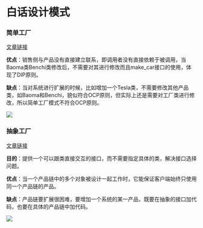 #  白话设计模式

### 简单工厂

[文章链接](https://github.com/GraySilver/design_patterns/tree/master/简单工厂)

**优点**：销售侧与产品没有直接建立联系，即调用者没有直接依赖于被调用，当Baoma类Benchi类修改后，不需要对其进行修改而且make_car接口的使用，体现了DIP原则。   

**缺点**：当对系统进行扩展的时候，比如增加一个Tesla类，不需要修改其他产品类，如Baoma和Benchi，貌似符合OCP原则，但实际上还是需要对工厂类进行修改，所以简单工厂模式不符合OCP原则。 

 ![](http://www.runoob.com/wp-content/uploads/2014/08/factory_pattern_uml_diagram.jpg)

### 抽象工厂

[文章链接](https://github.com/GraySilver/design_patterns/tree/master/抽象工厂)

**目的**：提供一个可以跟类直接交互的接口，而不需要指定具体的类，解决接口选择问题。

**优点**：当一个产品链中的多个对象被设计一起工作时，它能保证客户端始终只使用同一个产品链的产品。

**缺点**：产品链要扩展很困难，要增加一个系统的某一产品，既要在抽象的接口加代码，也要在具体的产品链中加代码。

![](http://www.runoob.com/wp-content/uploads/2014/08/abstractfactory_pattern_uml_diagram.jpg)

